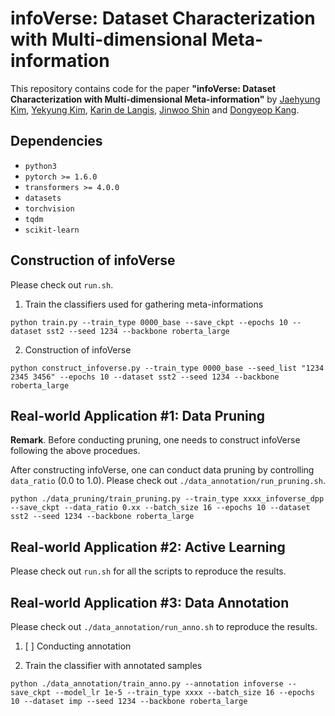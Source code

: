 # infoVerse: Dataset Characterization with Multi-dimensional Meta-information

This repository contains code for the paper
**"infoVerse: Dataset Characterization with Multi-dimensional Meta-information"** 
by [Jaehyung Kim](https://sites.google.com/view/jaehyungkim), [Yekyung Kim](https://www.linkedin.com/in/yekyung-kim-b9413a91/), [Karin de Langis](https://karinjd.github.io/), [Jinwoo Shin](http://alinlab.kaist.ac.kr/shin.html) and [Dongyeop Kang](https://dykang.github.io/). 

## Dependencies

* `python3`
* `pytorch >= 1.6.0`
* `transformers >= 4.0.0`
* `datasets`
* `torchvision`
* `tqdm`
* `scikit-learn`

## Construction of infoVerse
Please check out `run.sh`.

1. Train the classifiers used for gathering meta-informations 
```
python train.py --train_type 0000_base --save_ckpt --epochs 10 --dataset sst2 --seed 1234 --backbone roberta_large
```
2. Construction of infoVerse 
```
python construct_infoverse.py --train_type 0000_base --seed_list "1234 2345 3456" --epochs 10 --dataset sst2 --seed 1234 --backbone roberta_large
```
## Real-world Application #1: Data Pruning

**Remark**. Before conducting pruning, one needs to construct infoVerse following the above procedues. 

After constructing infoVerse, one can conduct data pruning by controlling `data_ratio` (0.0 to 1.0). Please check out `./data_annotation/run_pruning.sh`. 
```
python ./data_pruning/train_pruning.py --train_type xxxx_infoverse_dpp --save_ckpt --data_ratio 0.xx --batch_size 16 --epochs 10 --dataset sst2 --seed 1234 --backbone roberta_large
```

## Real-world Application #2: Active Learning

Please check out `run.sh` for all the scripts to reproduce the results.

## Real-world Application #3: Data Annotation

Please check out `./data_annotation/run_anno.sh` to reproduce the results.

1. [ ] Conducting annotation


2. Train the classifier with annotated samples  
```
python ./data_annotation/train_anno.py --annotation infoverse --save_ckpt --model_lr 1e-5 --train_type xxxx --batch_size 16 --epochs 10 --dataset imp --seed 1234 --backbone roberta_large
```
